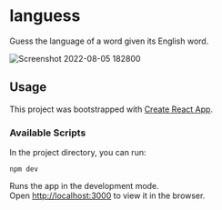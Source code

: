 # languess

Guess the language of a word given its English word.


![Screenshot 2022-08-05 182800](https://user-images.githubusercontent.com/27314018/183228444-60f8c116-28c6-4ae1-a260-7a672ea6beb5.png)


## Usage

This project was bootstrapped with [Create React App](https://github.com/facebook/create-react-app).

### Available Scripts

In the project directory, you can run:

```
npm dev
```

Runs the app in the development mode.\
Open [http://localhost:3000](http://localhost:3000) to view it in the browser.




